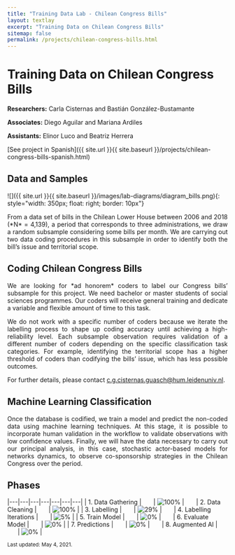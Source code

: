 ```yaml
---
title: "Training Data Lab - Chilean Congress Bills"
layout: textlay
excerpt: "Training Data on Chilean Congress Bills"
sitemap: false
permalink: /projects/chilean-congress-bills.html
---
```


# Training Data on Chilean Congress Bills

**Researchers:** Carla Cisternas and Bastián González-Bustamante

**Associates:** Diego Aguilar and Mariana Ardiles

**Assistants:** Elinor Luco and Beatriz Herrera

[See project in Spanish]({{ site.url }}{{ site.baseurl }}/projects/chilean-congress-bills-spanish.html) 

## Data and Samples

![]({{ site.url }}{{ site.baseurl }}/images/lab-diagrams/diagram_bills.png){: style="width: 350px; float: right; border: 10px"}

<p align="justify">From a data set of bills in the Chilean Lower House between 2006 and 2018 (*N* = 4,139), a period that corresponds to three administrations, we draw a random subsample considering some bills per month. We are carrying out two data coding procedures in this subsample in order to identify both the bill’s issue and territorial scope. </p>

## Coding Chilean Congress Bills

<p align="justify">We are looking for *ad honorem* coders to label our Congress bills’ subsample for this project. We need bachelor or master students of social sciences programmes. Our coders will receive general training and dedicate a variable and flexible amount of time to this task.</p>

<p align="justify">We do not work with a specific number of coders because we iterate the labelling process to shape up coding accuracy until achieving a high-reliability level. Each subsample observation requires validation of a different number of coders depending on the specific classification task categories. For example, identifying the territorial scope has a higher threshold of coders than codifying the bills’ issue, which has less possible outcomes.</p>

<p align="justify">For further details, please contact <a href="mailto:c.g.cisternas.guasch@hum.leidenuniv.nl">c.g.cisternas.guasch@hum.leidenuniv.nl</a>.</p>

## Machine Learning Classification

<p align="justify">Once the database is codified, we train a model and predict the non-coded data using machine learning techniques. At this stage, it is possible to incorporate human validation in the workflow to validate observations with low confidence values. Finally, we will have the data necessary to carry out our principal analysis, in this case, stochastic actor-based models for networks dynamics, to observe co-sponsorship strategies in the Chilean Congress over the period.</p>

## Phases

|---|---|---|---|---|---|---|
| 1. Data Gathering | &nbsp;&nbsp;&nbsp;&nbsp;&nbsp; | ![100%](https://progress-bar.dev/100) | &nbsp;&nbsp;&nbsp;&nbsp;&nbsp; | 2. Data Cleaning | &nbsp;&nbsp;&nbsp;&nbsp;&nbsp; | ![100%](https://progress-bar.dev/100) |
| 3. Labelling | &nbsp;&nbsp;&nbsp;&nbsp;&nbsp; | ![29%](https://progress-bar.dev/29) | &nbsp;&nbsp;&nbsp;&nbsp;&nbsp; | 4. Labelling Iterations | &nbsp;&nbsp;&nbsp;&nbsp;&nbsp; | ![5%](https://progress-bar.dev/5) |
| 5. Train Model | &nbsp;&nbsp;&nbsp;&nbsp;&nbsp; | ![0%](https://progress-bar.dev/0) | &nbsp;&nbsp;&nbsp;&nbsp;&nbsp; | 6. Evaluate Model | &nbsp;&nbsp;&nbsp;&nbsp;&nbsp; | ![0%](https://progress-bar.dev/0) |
| 7. Predictions | &nbsp;&nbsp;&nbsp;&nbsp;&nbsp; | ![0%](https://progress-bar.dev/0) | &nbsp;&nbsp;&nbsp;&nbsp;&nbsp; | 8. Augmented AI | &nbsp;&nbsp;&nbsp;&nbsp;&nbsp; | ![0%](https://progress-bar.dev/0) |

<small>Last updated: May 4, 2021.</small>
